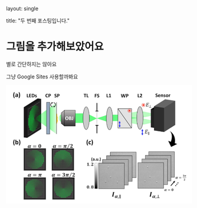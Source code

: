 layout: single

title: "두 번째 포스팅입니다."

# 그림을 추가해보았어요

별로 간단하지는 않아요

그냥 Google Sites 사용할까봐요

![testimg](../images/2022-08-06-new/testimg.png)